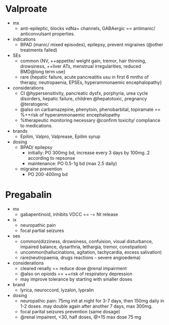 # Valproate
- mx
    + anti-epileptic, blocks vdNa+ channels, GABAergic == antimanic/ anticonvulsant properties. 
- indications
    + BPAD (manic/ mixed episodes), epilepsy, prevent migraines (@other treatments failed)
- SEs
    + common {NV, ++appetite/ weight gain, tremor, hair thinning, drowsiness, ++liver ATs, menstrual irregularities, reduced BMD@long term use}
    + rare {hepatic failure, acute pancreatitis usu in first 6 mnths of therapy, neutropaenia, EPSEs, hyperammonaemic encephalopathy}
- considerations
    + CI @hypersensitivity, pancreatic dysfx, porphyria, urea cycle disorders, hepatic failure, children @hepatotoxic, pregnancy @teratogenic
    + @also on carbamazepine, phenytoin, phenobarbital, topiramate == %++risk of hyperammonaemic encephalopathy
    + %therapeutic monitoring necessary @confirm toxicity/ compliance to medications.
- brands    
    + Epilim, Valpro, Valprease, Epilim syrup
- dosing
    + BPAD/ epilepsy
        * initially: PO 300mg bd, increase every 3 days by 100mg..2 according to repsonse
        * maintenance: PO 0.5-1g bd (max 2.5 daily)
    + migraine prevention
        * PO 200-400mg bd


# Pregabalin
- mx
    + gabapentinoid, inhibits VDCC == -= Nt release 
- ix
    + neuropathic pain
    + focal partial seizures
- ses
    + common(dizziness, drowsiness, confuision, visual disturbance, impaired balance, dysarthria, lethargia, tremor, constipation)
    + uncommon(hallucinations, agitation, tachycardia, excess salivation)
    + rare(neutropaenia, drugs reactions - severe angioedema)
- considerations
    + cleared renally == reduce dose @renal impairment
    + @also on opioids == ++risk of respiratory depression
    + may improve tolerance by starting with smaller doses
- brand
    + lyrica, neuroccord, lyzalon, lypralin
- dosing
    + neuropathic pain: 75mg init at night for 3-7 days, then 150mg daily in 1-2 doses. may double again after another 7 days, max 300mg. 
    + focal parital seizures prevention (same dosage)
    + @renal impairent, <30, half doses, @<15 max dose 75 mg
